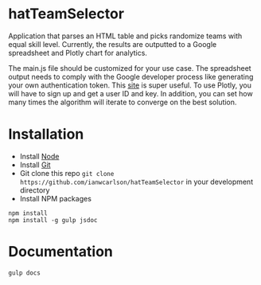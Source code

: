 # hatTeamSelector

Application that parses an HTML table and picks randomize teams with equal skill level.  Currently, the results are outputted to a Google spreadsheet and Plotly chart for analytics.  

The main.js file should be customized for your use case.  The spreadsheet output needs to comply with the Google developer process like generating your own authentication token.  This [site](http://www.nczonline.net/blog/2014/03/04/accessing-google-spreadsheets-from-node-js/) is super useful.  To use Plotly, you will have to sign up and get a user ID and key.  In addition, you can set how many times the algorithm will iterate to converge on the best solution.  

# Installation
- Install [Node](http://nodejs.org/)
- Install [Git](http://git-scm.com/book/en/v2/Getting-Started-Installing-Git)
- Git clone this repo `git clone https://github.com/ianwcarlson/hatTeamSelector` in your development directory
- Install NPM packages
```
npm install
npm install -g gulp jsdoc
```

# Documentation
`gulp docs`



